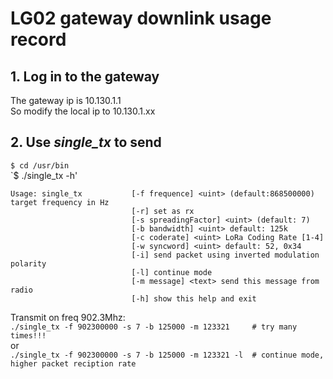 # LG02 gateway downlink usage record  
  
## 1. Log in to the gateway  
The gateway ip is 10.130.1.1  
So modify the local ip to 10.130.1.xx  
  
## 2. Use *single_tx* to send  
`$ cd /usr/bin`  
`$ ./single_tx -h'  
```
Usage: single_tx           [-f frequence] <uint> (default:868500000) target frequency in Hz  
                           [-r] set as rx  
                           [-s spreadingFactor] <uint> (default: 7)  
                           [-b bandwidth] <uint> default: 125k  
                           [-c coderate] <uint> LoRa Coding Rate [1-4]  
                           [-w syncword] <uint> default: 52, 0x34  
                           [-i] send packet using inverted modulation polarity  
                           [-l] continue mode  
                           [-m message] <text> send this message from radio  
                           [-h] show this help and exit  
```
Transmit on freq 902.3Mhz:  
`./single_tx -f 902300000 -s 7 -b 125000 -m 123321     # try many times!!!`  
or  
`./single_tx -f 902300000 -s 7 -b 125000 -m 123321 -l  # continue mode, higher packet reciption rate`  
  
